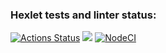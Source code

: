 ### Hexlet tests and linter status:
[![Actions Status](https://github.com/ArsenyKonkolovich/backend-project-lvl1/workflows/hexlet-check/badge.svg)](https://github.com/ArsenyKonkolovich/backend-project-lvl1/actions)
<a href="https://codeclimate.com/github/codeclimate/codeclimate/maintainability"><img src="https://api.codeclimate.com/v1/badges/a99a88d28ad37a79dbf6/maintainability" /></a>
[![NodeCI](https://github.com/ArsenyKonkolovich/backend-project-lvl1/workflows/NodeCI/badge.svg)](https://github.com/ArsenyKonkolovich/backend-project-lvl1/actions/workflows/nodejs.yml)
